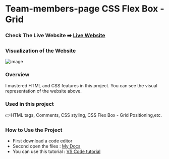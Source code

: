 # Team-members-page CSS Flex Box - Grid

### Check The Live Website ➡️ [Live Website](https://sekunev.github.io/Projects/17-team-members-page/)


### Visualization of the Website
![image](https://user-images.githubusercontent.com/101554737/187047752-2f2c5b15-9603-46a2-be80-82d16c228162.png)


### Overview
I mastered HTML and CSS features in this project. You can see the visual representation of the website above.

### Used in this project
👉HTML tags, Comments, CSS styling, CSS Flex Box - Grid Positioning,etc.

### How to Use the Project
+ First download a code editor
+ Second open the files : [My Docs](https://github.com/Sekunev/Projects/tree/main/17-team-members-page
)
+ You can use this tutorial : [VS Code tutorial](https://www.youtube.com/watch?v=fJEbVCrEMSE)
